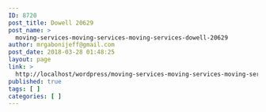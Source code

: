 ```yaml
---
ID: 8720
post_title: Dowell 20629
post_name: >
  moving-services-moving-services-moving-services-dowell-20629
author: mrgabonijeff@gmail.com
post_date: 2018-03-28 01:48:25
layout: page
link: >
  http://localhost/wordpress/moving-services-moving-services-moving-services-dowell-20629/
published: true
tags: [ ]
categories: [ ]
---
```

